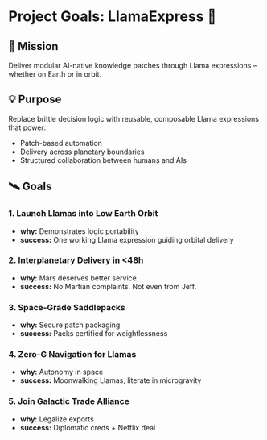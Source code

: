 # Project Goals: LlamaExpress 🚀

## 🎯 Mission

Deliver modular AI-native knowledge patches through Llama expressions – whether on Earth or in orbit.

## 💡 Purpose

Replace brittle decision logic with reusable, composable Llama expressions that power:
- Patch-based automation
- Delivery across planetary boundaries
- Structured collaboration between humans and AIs

## 🛰 Goals

### 1. Launch Llamas into Low Earth Orbit
- **why:** Demonstrates logic portability
- **success:** One working Llama expression guiding orbital delivery

### 2. Interplanetary Delivery in <48h
- **why:** Mars deserves better service
- **success:** No Martian complaints. Not even from Jeff.

### 3. Space-Grade Saddlepacks
- **why:** Secure patch packaging
- **success:** Packs certified for weightlessness

### 4. Zero-G Navigation for Llamas
- **why:** Autonomy in space
- **success:** Moonwalking Llamas, literate in microgravity

### 5. Join Galactic Trade Alliance
- **why:** Legalize exports
- **success:** Diplomatic creds + Netflix deal
